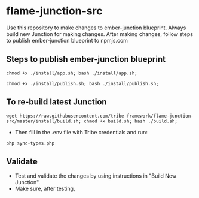 # flame-junction-src

Use this repository to make changes to ember-junction blueprint. Always build new Junction for making changes. After making changes, follow steps to publish ember-junction blueprint to npmjs.com

## Steps to publish ember-junction blueprint

```
chmod +x ./install/app.sh; bash ./install/app.sh;
```

```
chmod +x ./install/publish.sh; bash ./install/publish.sh;
```

## To re-build latest Junction

```
wget https://raw.githubusercontent.com/tribe-framework/flame-junction-src/master/install/build.sh; chmod +x build.sh; bash ./build.sh;
```

- Then fill in the .env file with Tribe credentials and run:

```
php sync-types.php
```

## Validate

- Test and validate the changes by using instructions in "Build New Junction".
- Make sure, after testing,
